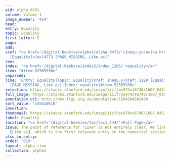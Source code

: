 ```yaml
---
pid: alpha_0291
volume: Volume 1
image_number: '454'
head:
entry: Equality
topic: Equality
first_letter: E
page:
add:
xref: "<a href='/digital-beehive/alpha3/alpha_0473/'>Inequ.y</a>|<a href='/digital-beehive/num5/num_1533/'>1129
  [Equality]</a>|4773 [PAGE_MISSING, Like as]"
see:
index: "<a href='/digital-beehive/index2/index_1285/'>equality</a>"
item: "#item-52585936e"
unparsed:
line: 'Entry: Equality|Topic: Equality|Xref: Inequ.y|Xref: 1129 [Equality]|Xref: 4773
  [PAGE_MISSING, Like as]|Index: equality|#item-52585936e'
selection: https://stacks.stanford.edu/image/iiif/ps974xt6740/1607_0453/765,610,3019,574/full/0/default.jpg
full_image: https://stacks.stanford.edu/image/iiif/ps974xt6740/1607_0453/full/full/0/default.jpg
annotation_uri: http://dev.llgc.org.uk/annotation/1564584882409
sort_value: '145410610'
insertion:
thumbnail: https://stacks.stanford.edu/image/iiif/ps974xt6740/1607_0453/765,610,600,180/250,/0/default.jpg
label: Equality
location: "<a href='/digital-beehive/toc/toc1_444/'>Full Page</a>"
issue: The point of reference for "Like" is not entirely clear. We linked to 4773
  [Like as], which is the first relevant entry in the numerical section of the Alvearium.
also_in_entry:
order: '019'
layout: alpha_item
collection: alpha2
---
```

